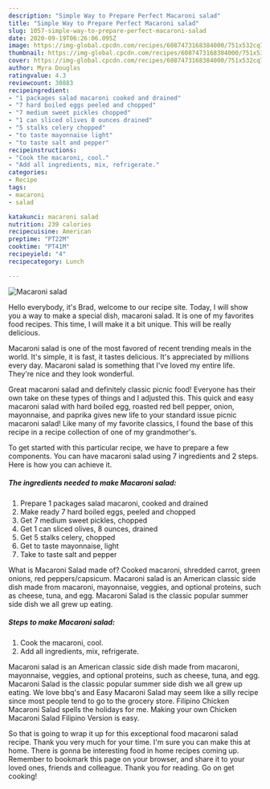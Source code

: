 ```yaml
---
description: "Simple Way to Prepare Perfect Macaroni salad"
title: "Simple Way to Prepare Perfect Macaroni salad"
slug: 1057-simple-way-to-prepare-perfect-macaroni-salad
date: 2020-09-19T06:26:06.095Z
image: https://img-global.cpcdn.com/recipes/6087473168384000/751x532cq70/macaroni-salad-recipe-main-photo.jpg
thumbnail: https://img-global.cpcdn.com/recipes/6087473168384000/751x532cq70/macaroni-salad-recipe-main-photo.jpg
cover: https://img-global.cpcdn.com/recipes/6087473168384000/751x532cq70/macaroni-salad-recipe-main-photo.jpg
author: Myra Douglas
ratingvalue: 4.3
reviewcount: 30883
recipeingredient:
- "1 packages salad macaroni cooked and drained"
- "7 hard boiled eggs peeled and chopped"
- "7 medium sweet pickles chopped"
- "1 can sliced olives 8 ounces drained"
- "5 stalks celery chopped"
- "to taste mayonnaise light"
- "to taste salt and pepper"
recipeinstructions:
- "Cook the macaroni, cool."
- "Add all ingredients, mix, refrigerate."
categories:
- Recipe
tags:
- macaroni
- salad

katakunci: macaroni salad 
nutrition: 239 calories
recipecuisine: American
preptime: "PT22M"
cooktime: "PT41M"
recipeyield: "4"
recipecategory: Lunch

---
```



![Macaroni salad](https://img-global.cpcdn.com/recipes/6087473168384000/751x532cq70/macaroni-salad-recipe-main-photo.jpg)

Hello everybody, it's Brad, welcome to our recipe site. Today, I will show you a way to make a special dish, macaroni salad. It is one of my favorites food recipes. This time, I will make it a bit unique. This will be really delicious.

Macaroni salad is one of the most favored of recent trending meals in the world. It's simple, it is fast, it tastes delicious. It's appreciated by millions every day. Macaroni salad is something that I've loved my entire life. They're nice and they look wonderful.

Great macaroni salad and definitely classic picnic food! Everyone has their own take on these types of things and I adjusted this. This quick and easy macaroni salad with hard boiled egg, roasted red bell pepper, onion, mayonnaise, and paprika gives new life to your standard issue picnic macaroni salad! Like many of my favorite classics, I found the base of this recipe in a recipe collection of one of my grandmother&#39;s.


To get started with this particular recipe, we have to prepare a few components. You can have macaroni salad using 7 ingredients and 2 steps. Here is how you can achieve it.

<!--inarticleads1-->

##### The ingredients needed to make Macaroni salad:

1. Prepare 1 packages salad macaroni, cooked and drained
1. Make ready 7 hard boiled eggs, peeled and chopped
1. Get 7 medium sweet pickles, chopped
1. Get 1 can sliced olives, 8 ounces, drained
1. Get 5 stalks celery, chopped
1. Get to taste mayonnaise, light
1. Take to taste salt and pepper


What is Macaroni Salad made of? Cooked macaroni, shredded carrot, green onions, red peppers/capsicum. Macaroni salad is an American classic side dish made from macaroni, mayonnaise, veggies, and optional proteins, such as cheese, tuna, and egg. Macaroni Salad is the classic popular summer side dish we all grew up eating. 

<!--inarticleads2-->

##### Steps to make Macaroni salad:

1. Cook the macaroni, cool.
1. Add all ingredients, mix, refrigerate.


Macaroni salad is an American classic side dish made from macaroni, mayonnaise, veggies, and optional proteins, such as cheese, tuna, and egg. Macaroni Salad is the classic popular summer side dish we all grew up eating. We love bbq&#39;s and Easy Macaroni Salad may seem like a silly recipe since most people tend to go to the grocery store. Filipino Chicken Macaroni Salad spells the holidays for me. Making your own Chicken Macaroni Salad Filipino Version is easy. 

So that is going to wrap it up for this exceptional food macaroni salad recipe. Thank you very much for your time. I'm sure you can make this at home. There is gonna be interesting food in home recipes coming up. Remember to bookmark this page on your browser, and share it to your loved ones, friends and colleague. Thank you for reading. Go on get cooking!
